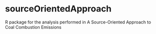 # sourceOrientedApproach
R package for the analysis performed in A Source-Oriented Approach to Coal Combustion Emissions
